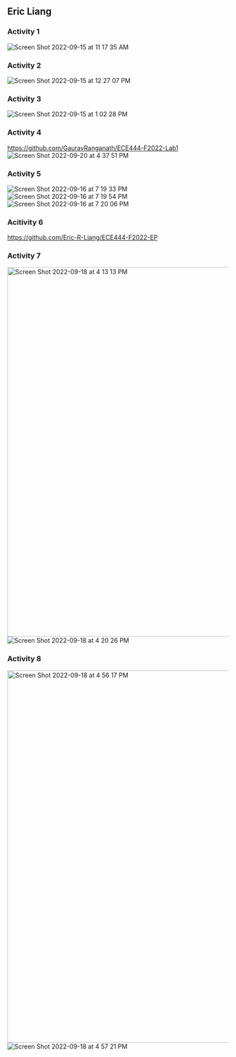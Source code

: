 ## **Eric Liang**<br/>

### **Activity 1**<br/>
![Screen Shot 2022-09-15 at 11 17 35 AM](https://user-images.githubusercontent.com/39924702/190442473-60fa3c7e-6111-4cb9-931e-813575449f30.png)<br/>
### **Activity 2**<br/>
![Screen Shot 2022-09-15 at 12 27 07 PM](https://user-images.githubusercontent.com/39924702/190457869-c774735b-a354-41c2-9eed-ca0e78a5545f.png)<br/>
### **Activity 3**<br/>
![Screen Shot 2022-09-15 at 1 02 28 PM](https://user-images.githubusercontent.com/39924702/190466662-322d85f1-2e4c-45dd-8db7-89436a0a5a88.png)<br/>
### **Activity 4**<br/>
https://github.com/GauravRanganath/ECE444-F2022-Lab1<br/>
![Screen Shot 2022-09-20 at 4 37 51 PM](https://user-images.githubusercontent.com/39924702/191359812-517f925a-51b5-4a5c-a66a-b82728587f84.png)<br/>

### **Activity 5**<br/>
![Screen Shot 2022-09-16 at 7 19 33 PM](https://user-images.githubusercontent.com/39924702/190830050-de361e4b-cbcc-43c5-a4b2-a220d2b1f921.png)<br/>
![Screen Shot 2022-09-16 at 7 19 54 PM](https://user-images.githubusercontent.com/39924702/190830055-71a0c430-8ccc-474b-8ea4-6fdf90fe2d5e.png)<br/>
![Screen Shot 2022-09-16 at 7 20 06 PM](https://user-images.githubusercontent.com/39924702/190830067-864e9363-b2c2-47da-811d-7afa0ffced52.png)<br/>
### **Acitivity 6**<br/>
https://github.com/Eric-R-Liang/ECE444-F2022-EP<br/>
### **Activity 7**<br/>
<img width="839" alt="Screen Shot 2022-09-18 at 4 13 13 PM" src="https://user-images.githubusercontent.com/39924702/190926767-907f5b43-8731-4e6f-9eba-7f8887b5cb44.png"><br/>
![Screen Shot 2022-09-18 at 4 20 26 PM](https://user-images.githubusercontent.com/39924702/190926773-e7d1a93f-2569-4a39-ae72-b1967981808f.png)<br/>
### **Activity 8**<br/>
<img width="845" alt="Screen Shot 2022-09-18 at 4 56 17 PM" src="https://user-images.githubusercontent.com/39924702/190927846-96e6a291-b8b2-43a4-94f5-2cb6464a8efa.png"><br/>
![Screen Shot 2022-09-18 at 4 57 21 PM](https://user-images.githubusercontent.com/39924702/190927855-c8ba36cd-50d1-4be8-8263-b64872a9ff76.png)



